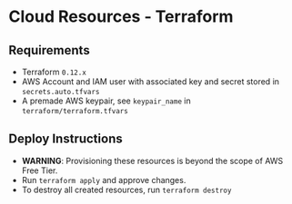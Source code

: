 # Cloud Resources - Terraform

## Requirements

- Terraform `0.12.x`
- AWS Account and IAM user with associated key and secret stored in `secrets.auto.tfvars`
- A premade AWS keypair, see `keypair_name` in `terraform/terraform.tfvars`

## Deploy Instructions

- **WARNING**: Provisioning these resources is beyond the scope of AWS Free Tier.
- Run `terraform apply` and approve changes.
- To destroy all created resources, run `terraform destroy`
